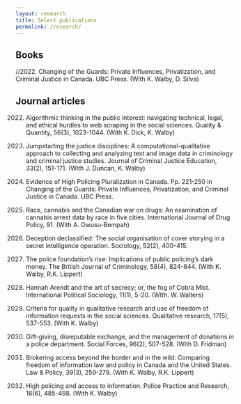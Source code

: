 ```yaml
---
layout: research
title: Select publications
permalink: /research/
---
```


## Books

//2022. Changing of the Guards: Private Influences, Privatization, and Criminal Justice in Canada. UBC Press. (With K. Walby, D. Silva)

## Journal articles

2022. Algorithmic thinking in the public interest: navigating technical, legal, and ethical hurdles to web scraping in the social sciences. Quality & Quantity, 56(3), 1023-1044. (With K. Dick, K. Walby)

2022. Jumpstarting the justice disciplines: A computational-qualitative approach to collecting and analyzing text and image data in criminology and criminal justice studies. Journal of Criminal Justice Education, 33(2), 151-171. (With J. Duncan, K. Walby)

2022. Evidence of High Policing Pluralization in Canada. Pp. 221-250 in Changing of the Guards: Private Influences, Privatization, and Criminal Justice in Canada. UBC Press.

2021. Race, cannabis and the Canadian war on drugs: An examination of cannabis arrest data by race in five cities. International Journal of Drug Policy, 91. (With A. Owusu-Bempah)

2018. Deception declassified: The social organisation of cover storying in a secret intelligence operation. Sociology, 52(2), 400-415.

2018. The police foundation’s rise: Implications of public policing’s dark money. The British Journal of Criminology, 58(4), 824-844. (With K. Walby, R.K. Lippert)

2017. Hannah Arendt and the art of secrecy; or, the fog of Cobra Mist. International Political Sociology, 11(1), 5-20. (WIth. W. Walters)

2017. Criteria for quality in qualitative research and use of freedom of information requests in the social sciences. Qualitative research, 17(5), 537-553. (With K. Walby)

2017. Gift-giving, disreputable exchange, and the management of donations in a police department. Social Forces, 96(2), 507-528. (With D. Fridman)

2017. Brokering access beyond the border and in the wild: Comparing freedom of information law and policy in Canada and the United States. Law & Policy, 39(3), 259-279. (With K. Walby, R.K. Lippert)

2015. High policing and access to information. Police Practice and Research, 16(6), 485-498. (With K. Walby)

